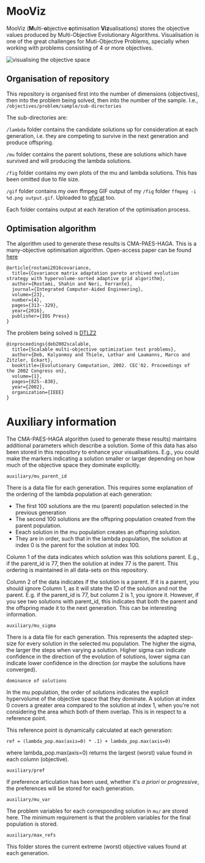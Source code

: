 # MooViz

MooViz (**M**ulti-**o**bjective **o**ptimisation **Viz**ualisations) stores the objective values produced by Multi-Objective Evolutionary Algorithms. Visualisation is one of the great challenges for Muti-Objective Problems, specially when working with problems consisting of 4 or more objectives.

![visualising the objective space](gif/3D_DTLZ2_Shahin.gif)

## Organisation of repository

This repository is organised first into the number of dimensions (objectives), then into the problem being solved, then into the number of the sample. I.e., `/objectives/problem/sample/sub-directories`

 The sub-directories are:

`/lambda` folder contains the candidate solutions up for consideration at each generation, i.e. they are competing to survive in the next generation and produce offspring.

`/mu` folder contains the parent solutions, these are solutions which have survived and will producing the lambda solutions.

`/fig` folder contains my own plots of the mu and lambda solutions. This has been omitted due to file size.

`/gif` folder contains my own ffmpeg GIF output of my `/fig` folder `ffmpeg -i %d.png output.gif`. Uploaded to [gfycat](https://gfycat.com/EnragedLikelyBarnacle) too.

Each folder contains output at each iteration of the optimisation process.

## Optimisation algorithm

The algorithm used to generate these results is CMA-PAES-HAGA. This is a many-objective optimisation algorithm.  Open-access paper can be found [here](http://eprints.bournemouth.ac.uk/24371/)

```
@article{rostami2016covariance,
  title={Covariance matrix adaptation pareto archived evolution strategy with hypervolume-sorted adaptive grid algorithm},
  author={Rostami, Shahin and Neri, Ferrante},
  journal={Integrated Computer-Aided Engineering},
  volume={23},
  number={4},
  pages={313--329},
  year={2016},
  publisher={IOS Press}
}
```


The problem being solved is [DTLZ2](http://people.ee.ethz.ch/%7Esop/download/supplementary/testproblems/dtlz2/index.php)

```
@inproceedings{deb2002scalable,
  title={Scalable multi-objective optimization test problems},
  author={Deb, Kalyanmoy and Thiele, Lothar and Laumanns, Marco and Zitzler, Eckart},
  booktitle={Evolutionary Computation, 2002. CEC'02. Proceedings of the 2002 Congress on},
  volume={1},
  pages={825--830},
  year={2002},
  organization={IEEE}
}
```

# Auxiliary information
The CMA-PAES-HAGA algorithm (used to generate these results) maintains additional parameters which describe a solution. Some of this data has also been stored in this repository to enhance your visualisations. E.g., you could make the markers indicating a solution smaller or larger depending on how much of the objective space they dominate explicitly.

`auxiliary/mu_parent_id`

There is a data file for each generation. This requires some explanation of the ordering of the lambda population at each generation:
- The first 100 solutions are the mu (parent) population selected in the previous generation
- The second 100 solutions are the offspring population created from the parent population.
- Eeach solution in the mu population creates an offspring solution.
- They are in order, such that in the lambda population, the solution at index 0 is the parent for the solution at index 100.

Column 1 of the data indicates which solution was this solutions parent. E.g., if the parent_id is 77, then the solution at index 77 is the parent. This ordering is maintained in all data-sets on this repository.

Column 2 of the data indicates if the solution is a parent. If it is a parent, you should ignore Column 1, as it will state the ID of the solution and not the parent. E.g. if the parent_id is 77, but column 2 is 1, you ignore it. However, if you see two solutions with parent_id, this indicates that both the parent and the offspring made it to the next generation. This can be interesting information. 

`auxiliary/mu_sigma`

There is a data file for each generation. This represents the adapted step-size for every solution in the selected mu population. The higher the sigma, the larger the steps when varying a solution. Higher sigma can indicate confidence in the direction of the evolution of solutions, lower sigma can indicate lower confidence in the direction (or maybe the solutions have converged).

`dominance of solutions`

In the mu population, the order of solutions indicates the explicit hypervolume of the objective space that they dominate. A solution at index 0 covers a greater area compared to the solution at index 1, when you're not considering the area which both of them overlap. This is in respect to a reference point. 

This reference point is dynamically calculated at each generation:

```
ref = (lambda_pop.max(axis=0) * .1) + lambda_pop.max(axis=0)
```

where lambda_pop.max(axis=0) returns the largest (worst) value found in each column (objective).

`auxiliary/pref`

If preference articulation has been used, whether it's *a priori* or *progressive*, the preferences will be stored for each generation.

`auxiliary/mu_var`

The problem variables for each corresponding solution in `mu/` are stored here. The minimum requirement is that the problem variables for the final population is stored.

`auxiliary/max_refs`

This folder stores the current extreme (worst) objective values found at each generation. 
